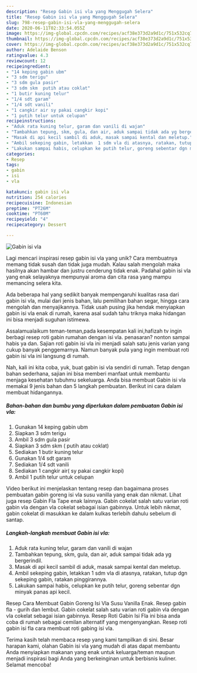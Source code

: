 ```yaml
---
description: "Resep Gabin isi vla yang Menggugah Selera"
title: "Resep Gabin isi vla yang Menggugah Selera"
slug: 798-resep-gabin-isi-vla-yang-menggugah-selera
date: 2020-06-11T02:33:54.055Z
image: https://img-global.cpcdn.com/recipes/acf38e373d2a9d1c/751x532cq70/gabin-isi-vla-foto-resep-utama.jpg
thumbnail: https://img-global.cpcdn.com/recipes/acf38e373d2a9d1c/751x532cq70/gabin-isi-vla-foto-resep-utama.jpg
cover: https://img-global.cpcdn.com/recipes/acf38e373d2a9d1c/751x532cq70/gabin-isi-vla-foto-resep-utama.jpg
author: Adelaide Benson
ratingvalue: 4.3
reviewcount: 12
recipeingredient:
- "14 keping gabin ubm"
- "3 sdm terigu"
- "3 sdm gula pasir"
- "3 sdm skm  putih atau coklat"
- "1 butir kuning telur"
- "1/4 sdt garam"
- "1/4 sdt vanili"
- "1 cangkir air sy pakai cangkir kopi"
- "1 putih telur untuk celupan"
recipeinstructions:
- "Aduk rata kuning telur, garam dan vanili di wajan"
- "Tambahkan tepung, skm, gula, dan air, aduk sampai tidak ada yg bergerindil."
- "Masak di api kecil sambil di aduk, masak sampai kental dan meletup."
- "Ambil sekeping gabin, letakkan  1 sdm vla di atasnya, ratakan, tutup dgn sekeping gabin, ratakan pinggirannya."
- "Lakukan sampai habis, celupkan ke putih telur, goreng sebentar dgn minyak panas api kecil."
categories:
- Resep
tags:
- gabin
- isi
- vla

katakunci: gabin isi vla 
nutrition: 254 calories
recipecuisine: Indonesian
preptime: "PT26M"
cooktime: "PT60M"
recipeyield: "4"
recipecategory: Dessert

---
```



![Gabin isi vla](https://img-global.cpcdn.com/recipes/acf38e373d2a9d1c/751x532cq70/gabin-isi-vla-foto-resep-utama.jpg)

Lagi mencari inspirasi resep gabin isi vla yang unik? Cara membuatnya memang tidak susah dan tidak juga mudah. Kalau salah mengolah maka hasilnya akan hambar dan justru cenderung tidak enak. Padahal gabin isi vla yang enak selayaknya mempunyai aroma dan cita rasa yang mampu memancing selera kita.

Ada beberapa hal yang sedikit banyak mempengaruhi kualitas rasa dari gabin isi vla, mulai dari jenis bahan, lalu pemilihan bahan segar, hingga cara mengolah dan menyajikannya. Tidak usah pusing jika hendak menyiapkan gabin isi vla enak di rumah, karena asal sudah tahu triknya maka hidangan ini bisa menjadi suguhan istimewa.

Assalamualaikum teman-teman,pada kesempatan kali ini,hafizah tv ingin berbagi resep roti gabin rumahan dengan isi vla. penasaran? nonton sampai habis ya dan. Sajian roti gabin isi vla ini menjadi salah satu jenis varian yang cukup banyak penggemarnya. Namun banyak pula yang ingin membuat roti gabin isi vla ini langsung di rumah.


Nah, kali ini kita coba, yuk, buat gabin isi vla sendiri di rumah. Tetap dengan bahan sederhana, sajian ini bisa memberi manfaat untuk membantu menjaga kesehatan tubuhmu sekeluarga. Anda bisa membuat Gabin isi vla memakai 9 jenis bahan dan 5 langkah pembuatan. Berikut ini cara dalam membuat hidangannya.

<!--inarticleads1-->

##### Bahan-bahan dan bumbu yang diperlukan dalam pembuatan Gabin isi vla:

1. Gunakan 14 keping gabin ubm
1. Siapkan 3 sdm terigu
1. Ambil 3 sdm gula pasir
1. Siapkan 3 sdm skm ( putih atau coklat)
1. Sediakan 1 butir kuning telur
1. Gunakan 1/4 sdt garam
1. Sediakan 1/4 sdt vanili
1. Sediakan 1 cangkir air( sy pakai cangkir kopi)
1. Ambil 1 putih telur untuk celupan


Video berikut ini menjelaskan tentang resep dan bagaimana proses pembuatan gabin goreng isi vla susu vanilla yang enak dan nikmat. Lihat juga resep Gabin Fla Tape enak lainnya. Gabin cokelat salah satu varian roti gabin vla dengan vla cokelat sebagai isian gabinnya. Untuk lebih nikmat, gabin cokelat di masukkan ke dalam kulkas terlebih dahulu sebelum di santap. 

<!--inarticleads2-->

##### Langkah-langkah membuat Gabin isi vla:

1. Aduk rata kuning telur, garam dan vanili di wajan
1. Tambahkan tepung, skm, gula, dan air, aduk sampai tidak ada yg bergerindil.
1. Masak di api kecil sambil di aduk, masak sampai kental dan meletup.
1. Ambil sekeping gabin, letakkan  1 sdm vla di atasnya, ratakan, tutup dgn sekeping gabin, ratakan pinggirannya.
1. Lakukan sampai habis, celupkan ke putih telur, goreng sebentar dgn minyak panas api kecil.


Resep Cara Membuat Gabin Goreng Isi Vla Susu Vanilla Enak. Resep gabin fla - gurih dan lembut. Gabin cokelat salah satu varian roti gabin vla dengan vla cokelat sebagai isian gabinnya. Resep Roti Gabin Isi Fla ini bisa anda coba di rumah sebagai cemilan alternatif yang mengenyangkan. Resep roti gabin isi fla cara membuat roti gabing isi vla. 

Terima kasih telah membaca resep yang kami tampilkan di sini. Besar harapan kami, olahan Gabin isi vla yang mudah di atas dapat membantu Anda menyiapkan makanan yang enak untuk keluarga/teman maupun menjadi inspirasi bagi Anda yang berkeinginan untuk berbisnis kuliner. Selamat mencoba!
